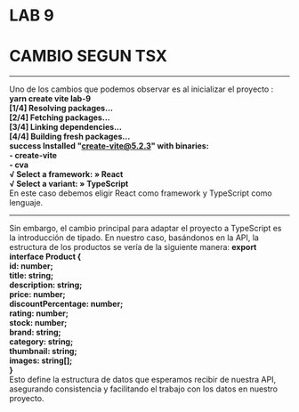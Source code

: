 # LAB 9
# CAMBIO SEGUN TSX
***
Uno de los cambios que podemos observar es al inicializar el proyecto :
**yarn create vite lab-9**  
**[1/4] Resolving packages...**  
**[2/4] Fetching packages...**  
**[3/4] Linking dependencies...**  
**[4/4] Building fresh packages...**  
**success Installed "create-vite@5.2.3" with binaries:**  
      **- create-vite**  
      **- cva**  
**√ Select a framework: » React**  
**√ Select a variant: » TypeScript**  
En este caso debemos eligir React como framework y TypeScript como lenguaje.
***
Sin embargo, el cambio principal para adaptar el proyecto a TypeScript es la introducción de tipado. En nuestro caso, basándonos en la API, la estructura de los productos se vería de la siguiente manera:
**export interface Product {**  
    **id: number;**  
    **title: string;**  
    **description: string;**  
    **price: number;**  
    **discountPercentage: number;**  
    **rating: number;**  
    **stock: number;**  
    **brand: string;**  
    **category: string;**  
    **thumbnail: string;**  
    **images: string[];**  
**}**  
Esto define la estructura de datos que esperamos recibir de nuestra API, asegurando consistencia y facilitando el trabajo con los datos en nuestro proyecto.
